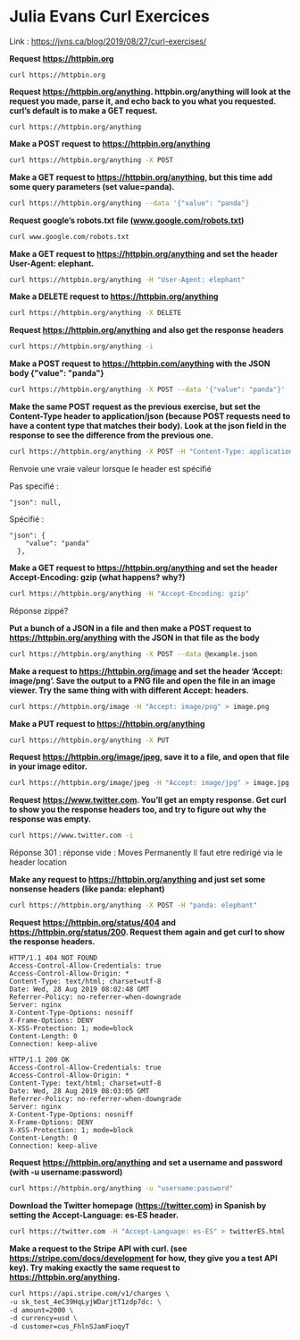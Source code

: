 # Julia Evans Curl Exercices

Link : https://jvns.ca/blog/2019/08/27/curl-exercises/

**Request https://httpbin.org**

```curl https://httpbin.org```

**Request https://httpbin.org/anything. httpbin.org/anything will look at the request you made, parse it, and echo back to you what you requested. curl’s default is to make a GET request.**

```
curl https://httpbin.org/anything
```

**Make a POST request to https://httpbin.org/anything**

```bash
curl https://httpbin.org/anything -X POST
```



**Make a GET request to https://httpbin.org/anything, but this time add some query parameters (set value=panda).**

```bash
curl https://httpbin.org/anything --data '{"value": "panda"}
```

**Request google’s robots.txt file (www.google.com/robots.txt)**

```bash
curl www.google.com/robots.txt
```

**Make a GET request to https://httpbin.org/anything and set the header User-Agent: elephant.**

```bash
curl https://httpbin.org/anything -H "User-Agent: elephant"
```

**Make a DELETE request to https://httpbin.org/anything**

```bash
curl https://httpbin.org/anything -X DELETE
```

**Request https://httpbin.org/anything and also get the response headers**

```bash
curl https://httpbin.org/anything -i
```

**Make a POST request to https://httpbin.com/anything with the JSON body {"value": "panda"}**

```bash
curl https://httpbin.org/anything -X POST --data '{"value": "panda"}'
```

**Make the same POST request as the previous exercise, but set the Content-Type header to application/json (because POST requests need to have a content type that matches their body). Look at the json field in the response to see the difference from the previous one.**

```bash
curl https://httpbin.org/anything -X POST -H "Content-Type: application/json" --data '{"value": "panda"}'
```

Renvoie une vraie valeur lorsque le header est spécifié

Pas specifié : 

```
"json": null,
```

Spécifié :

```
"json": {
    "value": "panda"
  },
```

**Make a GET request to https://httpbin.org/anything and set the header Accept-Encoding: gzip (what happens? why?)**

```bash
curl https://httpbin.org/anything -H "Accept-Encoding: gzip"
```

Réponse zippé?

**Put a bunch of a JSON in a file and then make a POST request to https://httpbin.org/anything with the JSON in that file as the body**

```bash
curl https://httpbin.org/anything -X POST --data @example.json
```

**Make a request to https://httpbin.org/image and set the header ‘Accept: image/png’. Save the output to a PNG file and open the file in an image viewer. Try the same thing with with different Accept: headers.**

```bash
curl https://httpbin.org/image -H "Accept: image/png" > image.png
```

**Make a PUT request to https://httpbin.org/anything**

```bash
curl https://httpbin.org/anything -X PUT
```

**Request https://httpbin.org/image/jpeg, save it to a file, and open that file in your image editor.**

```bash
curl https://httpbin.org/image/jpeg -H "Accept: image/jpg" > image.jpg
```

**Request https://www.twitter.com. You’ll get an empty response. Get curl to show you the response headers too, and try to figure out why the response was empty.**

```bash
curl https://www.twitter.com -i
```

Réponse 301 : réponse vide : Moves Permanently
Il faut etre redirigé via le header location

**Make any request to https://httpbin.org/anything and just set some nonsense headers (like panda: elephant)**

```bash
curl https://httpbin.org/anything -X POST -H "panda: elephant"
```

**Request https://httpbin.org/status/404 and https://httpbin.org/status/200. Request them again and get curl to show the response headers.**

```http
HTTP/1.1 404 NOT FOUND
Access-Control-Allow-Credentials: true
Access-Control-Allow-Origin: *
Content-Type: text/html; charset=utf-8
Date: Wed, 28 Aug 2019 08:02:48 GMT
Referrer-Policy: no-referrer-when-downgrade
Server: nginx
X-Content-Type-Options: nosniff
X-Frame-Options: DENY
X-XSS-Protection: 1; mode=block
Content-Length: 0
Connection: keep-alive
```

```http
HTTP/1.1 200 OK
Access-Control-Allow-Credentials: true
Access-Control-Allow-Origin: *
Content-Type: text/html; charset=utf-8
Date: Wed, 28 Aug 2019 08:03:05 GMT
Referrer-Policy: no-referrer-when-downgrade
Server: nginx
X-Content-Type-Options: nosniff
X-Frame-Options: DENY
X-XSS-Protection: 1; mode=block
Content-Length: 0
Connection: keep-alive
```

**Request https://httpbin.org/anything and set a username and password (with -u username:password)**

```bash
curl https://httpbin.org/anything -u "username:password"
```

**Download the Twitter homepage (https://twitter.com) in Spanish by setting the Accept-Language: es-ES header.**

```bash
curl https://twitter.com -H "Accept-Language: es-ES" > twitterES.html
```

**Make a request to the Stripe API with curl. (see https://stripe.com/docs/development for how, they give you a test API key). Try making exactly the same request to https://httpbin.org/anything.**

```bash
curl https://api.stripe.com/v1/charges \
-u sk_test_4eC39HqLyjWDarjtT1zdp7dc: \
-d amount=2000 \
-d currency=usd \
-d customer=cus_FhlnSJamFioqyT
```


